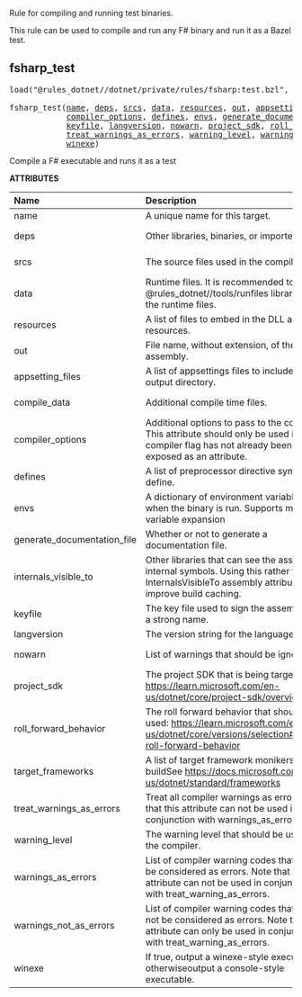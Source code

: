 <!-- Generated with Stardoc: http://skydoc.bazel.build -->

Rule for compiling and running test binaries.

This rule can be used to compile and run any F# binary and run it as
a Bazel test.

<a id="fsharp_test"></a>

## fsharp_test

<pre>
load("@rules_dotnet//dotnet/private/rules/fsharp:test.bzl", "fsharp_test")

fsharp_test(<a href="#fsharp_test-name">name</a>, <a href="#fsharp_test-deps">deps</a>, <a href="#fsharp_test-srcs">srcs</a>, <a href="#fsharp_test-data">data</a>, <a href="#fsharp_test-resources">resources</a>, <a href="#fsharp_test-out">out</a>, <a href="#fsharp_test-appsetting_files">appsetting_files</a>, <a href="#fsharp_test-compile_data">compile_data</a>,
            <a href="#fsharp_test-compiler_options">compiler_options</a>, <a href="#fsharp_test-defines">defines</a>, <a href="#fsharp_test-envs">envs</a>, <a href="#fsharp_test-generate_documentation_file">generate_documentation_file</a>, <a href="#fsharp_test-internals_visible_to">internals_visible_to</a>,
            <a href="#fsharp_test-keyfile">keyfile</a>, <a href="#fsharp_test-langversion">langversion</a>, <a href="#fsharp_test-nowarn">nowarn</a>, <a href="#fsharp_test-project_sdk">project_sdk</a>, <a href="#fsharp_test-roll_forward_behavior">roll_forward_behavior</a>, <a href="#fsharp_test-target_frameworks">target_frameworks</a>,
            <a href="#fsharp_test-treat_warnings_as_errors">treat_warnings_as_errors</a>, <a href="#fsharp_test-warning_level">warning_level</a>, <a href="#fsharp_test-warnings_as_errors">warnings_as_errors</a>, <a href="#fsharp_test-warnings_not_as_errors">warnings_not_as_errors</a>,
            <a href="#fsharp_test-winexe">winexe</a>)
</pre>

Compile a F# executable and runs it as a test

**ATTRIBUTES**


| Name  | Description | Type | Mandatory | Default |
| :------------- | :------------- | :------------- | :------------- | :------------- |
| <a id="fsharp_test-name"></a>name |  A unique name for this target.   | <a href="https://bazel.build/concepts/labels#target-names">Name</a> | required |  |
| <a id="fsharp_test-deps"></a>deps |  Other libraries, binaries, or imported DLLs   | <a href="https://bazel.build/concepts/labels">List of labels</a> | optional |  `[]`  |
| <a id="fsharp_test-srcs"></a>srcs |  The source files used in the compilation.   | <a href="https://bazel.build/concepts/labels">List of labels</a> | optional |  `[]`  |
| <a id="fsharp_test-data"></a>data |  Runtime files. It is recommended to use the @rules_dotnet//tools/runfiles library to read the runtime files.   | <a href="https://bazel.build/concepts/labels">List of labels</a> | optional |  `[]`  |
| <a id="fsharp_test-resources"></a>resources |  A list of files to embed in the DLL as resources.   | <a href="https://bazel.build/concepts/labels">List of labels</a> | optional |  `[]`  |
| <a id="fsharp_test-out"></a>out |  File name, without extension, of the built assembly.   | String | optional |  `""`  |
| <a id="fsharp_test-appsetting_files"></a>appsetting_files |  A list of appsettings files to include in the output directory.   | <a href="https://bazel.build/concepts/labels">List of labels</a> | optional |  `[]`  |
| <a id="fsharp_test-compile_data"></a>compile_data |  Additional compile time files.   | <a href="https://bazel.build/concepts/labels">List of labels</a> | optional |  `[]`  |
| <a id="fsharp_test-compiler_options"></a>compiler_options |  Additional options to pass to the compiler. This attribute should only be used if the compiler flag has not already been exposed as an attribute.   | List of strings | optional |  `[]`  |
| <a id="fsharp_test-defines"></a>defines |  A list of preprocessor directive symbols to define.   | List of strings | optional |  `[]`  |
| <a id="fsharp_test-envs"></a>envs |  A dictionary of environment variables to set when the binary is run. Supports make variable expansion   | <a href="https://bazel.build/rules/lib/dict">Dictionary: String -> String</a> | optional |  `{}`  |
| <a id="fsharp_test-generate_documentation_file"></a>generate_documentation_file |  Whether or not to generate a documentation file.   | Boolean | optional |  `True`  |
| <a id="fsharp_test-internals_visible_to"></a>internals_visible_to |  Other libraries that can see the assembly's internal symbols. Using this rather than the InternalsVisibleTo assembly attribute will improve build caching.   | List of strings | optional |  `[]`  |
| <a id="fsharp_test-keyfile"></a>keyfile |  The key file used to sign the assembly with a strong name.   | <a href="https://bazel.build/concepts/labels">Label</a> | optional |  `None`  |
| <a id="fsharp_test-langversion"></a>langversion |  The version string for the language.   | String | optional |  `""`  |
| <a id="fsharp_test-nowarn"></a>nowarn |  List of warnings that should be ignored   | List of strings | optional |  `[]`  |
| <a id="fsharp_test-project_sdk"></a>project_sdk |  The project SDK that is being targeted. See https://learn.microsoft.com/en-us/dotnet/core/project-sdk/overview   | String | optional |  `"default"`  |
| <a id="fsharp_test-roll_forward_behavior"></a>roll_forward_behavior |  The roll forward behavior that should be used: https://learn.microsoft.com/en-us/dotnet/core/versions/selection#control-roll-forward-behavior   | String | optional |  `"Major"`  |
| <a id="fsharp_test-target_frameworks"></a>target_frameworks |  A list of target framework monikers to buildSee https://docs.microsoft.com/en-us/dotnet/standard/frameworks   | List of strings | required |  |
| <a id="fsharp_test-treat_warnings_as_errors"></a>treat_warnings_as_errors |  Treat all compiler warnings as errors. Note that this attribute can not be used in conjunction with warnings_as_errors.   | Boolean | optional |  `False`  |
| <a id="fsharp_test-warning_level"></a>warning_level |  The warning level that should be used by the compiler.   | Integer | optional |  `3`  |
| <a id="fsharp_test-warnings_as_errors"></a>warnings_as_errors |  List of compiler warning codes that should be considered as errors. Note that this attribute can not be used in conjunction with treat_warning_as_errors.   | List of strings | optional |  `[]`  |
| <a id="fsharp_test-warnings_not_as_errors"></a>warnings_not_as_errors |  List of compiler warning codes that should not be considered as errors. Note that this attribute can only be used in conjunction with treat_warning_as_errors.   | List of strings | optional |  `[]`  |
| <a id="fsharp_test-winexe"></a>winexe |  If true, output a winexe-style executable, otherwiseoutput a console-style executable.   | Boolean | optional |  `False`  |


